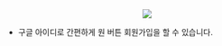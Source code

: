 <div align="center">
<img src="./../gif/Join_Blind.gif"/>
</div>

- 구글 아이디로 간편하게 원 버튼 회원가입을 할 수 있습니다.